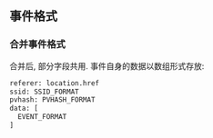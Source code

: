 
事件格式
----

### 合并事件格式

合并后, 部分字段共用. 事件自身的数据以数组形式存放:

```bash
referer: location.href
ssid: SSID_FORMAT
pvhash: PVHASH_FORMAT
data: [
  EVENT_FORMAT
]
```
